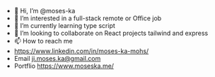 - 👋 Hi, I’m @moses-ka
- 👀 I’m interested in a full-stack remote or Office job 
- 🌱 I’m currently learning  type script 
- 💞️ I’m looking to collaborate on  React projects tailwind and express 
- 📫 How to reach me
- https://www.linkedin.com/in/moses-ka-mohs/
- Email ji.moses.ka@gmail.com
- Portflio https://www.moseska.me/

<!---
moses-ka/moses-ka is a ✨ special ✨ repository because its `README.md` (this file) appears on your GitHub profile.
You can click the Preview link to take a look at your changes.
--->

